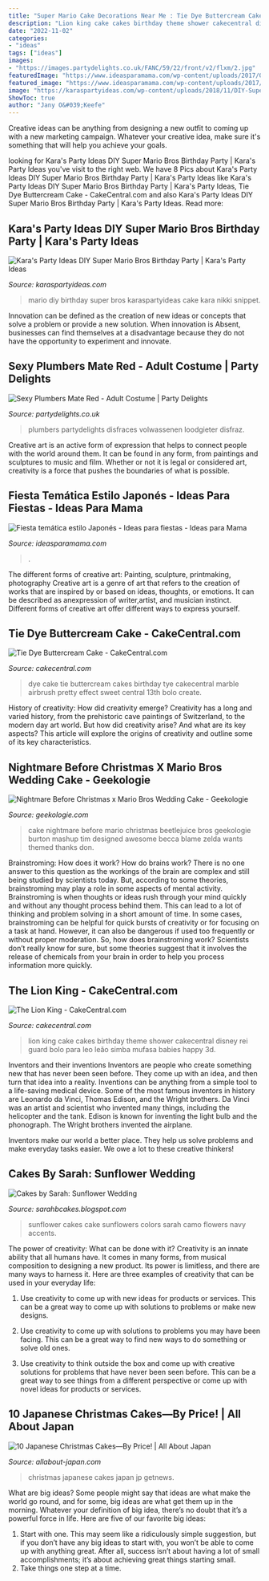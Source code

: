 ```yaml
---
title: "Super Mario Cake Decorations Near Me : Tie Dye Buttercream Cake"
description: "Lion king cake cakes birthday theme shower cakecentral disney rei guard bolo para leo leão simba mufasa babies happy 3d"
date: "2022-11-02"
categories:
- "ideas"
tags: ["ideas"]
images:
- "https://images.partydelights.co.uk/FANC/59/22/front/v2/flxm/2.jpg"
featuredImage: "https://www.ideasparamama.com/wp-content/uploads/2017/03/tarta1.jpg"
featured_image: "https://www.ideasparamama.com/wp-content/uploads/2017/03/tarta1.jpg"
image: "https://karaspartyideas.com/wp-content/uploads/2018/11/DIY-Super-Mario-Bros-Birthday-Party-via-Karas-Party-Ideas-KarasPartyIdeas.com10.jpg"
ShowToc: true
author: "Jany O&#039;Keefe"
---
```



Creative ideas can be anything from designing a new outfit to coming up with a new marketing campaign. Whatever your creative idea, make sure it's something that will help you achieve your goals.

	

		
looking for Kara&#039;s Party Ideas DIY Super Mario Bros Birthday Party | Kara&#039;s Party Ideas you've visit to the right web. We have 8 Pics about Kara&#039;s Party Ideas DIY Super Mario Bros Birthday Party | Kara&#039;s Party Ideas like Kara&#039;s Party Ideas DIY Super Mario Bros Birthday Party | Kara&#039;s Party Ideas, Tie Dye Buttercream Cake - CakeCentral.com and also Kara&#039;s Party Ideas DIY Super Mario Bros Birthday Party | Kara&#039;s Party Ideas. Read more:
		
    
## Kara&#039;s Party Ideas DIY Super Mario Bros Birthday Party | Kara&#039;s Party Ideas

<img loading=lazy src="https://karaspartyideas.com/wp-content/uploads/2018/11/DIY-Super-Mario-Bros-Birthday-Party-via-Karas-Party-Ideas-KarasPartyIdeas.com10.jpg" onerror="this.onerror=null;this.src='https://tse1.mm.bing.net/th?id=OIP.UTEA9gle-Kzhl5PMh--KXgHaGt&amp;pid=15.1';" alt="Kara&#039;s Party Ideas DIY Super Mario Bros Birthday Party | Kara&#039;s Party Ideas">

_Source: karaspartyideas.com_

>mario diy birthday super bros karaspartyideas cake kara nikki snippet. 

	

Innovation can be defined as the creation of new ideas or concepts that solve a problem or provide a new solution. When innovation is Absent, businesses can find themselves at a disadvantage because they do not have the opportunity to experiment and innovate.

    
## Sexy Plumbers Mate Red - Adult Costume | Party Delights

<img loading=lazy src="https://images.partydelights.co.uk/FANC/59/22/front/v2/flxm/2.jpg" onerror="this.onerror=null;this.src='https://tse2.mm.bing.net/th?id=OIP.Eo-VSM4LSjqTsQZaK3cjuQHaJ4&amp;pid=15.1';" alt="Sexy Plumbers Mate Red - Adult Costume | Party Delights">

_Source: partydelights.co.uk_

>plumbers partydelights disfraces volwassenen loodgieter disfraz. 

	

Creative art is an active form of expression that helps to connect people with the world around them. It can be found in any form, from paintings and sculptures to music and film. Whether or not it is legal or considered art, creativity is a force that pushes the boundaries of what is possible.

    
## Fiesta Temática Estilo Japonés - Ideas Para Fiestas - Ideas Para Mama

<img loading=lazy src="https://www.ideasparamama.com/wp-content/uploads/2017/03/tarta1.jpg" onerror="this.onerror=null;this.src='https://tse1.mm.bing.net/th?id=OIP.wa3ZeKTDMbeusUhs29wTTgHaLH&amp;pid=15.1';" alt="Fiesta temática estilo Japonés - Ideas para fiestas - Ideas para Mama">

_Source: ideasparamama.com_

>. 

	

The different forms of creative art: Painting, sculpture, printmaking, photography
Creative art is a genre of art that refers to the creation of works that are inspired by or based on ideas, thoughts, or emotions. It can be described as anexpression of writer,artist, and musician instinct. Different forms of creative art offer different ways to express yourself.

    
## Tie Dye Buttercream Cake - CakeCentral.com

<img loading=lazy src="https://cdn001.cakecentral.com/gallery/2016/07/900_tie-dye-buttercream-cake-883491orve8.jpg" onerror="this.onerror=null;this.src='https://tse2.mm.bing.net/th?id=OIP.HJVgZjfRXn0RI9594ZWeHAHaNK&amp;pid=15.1';" alt="Tie Dye Buttercream Cake - CakeCentral.com">

_Source: cakecentral.com_

>dye cake tie buttercream cakes birthday tye cakecentral marble airbrush pretty effect sweet central 13th bolo create. 

	

History of creativity: How did creativity emerge?
Creativity has a long and varied history, from the prehistoric cave paintings of Switzerland, to the modern day art world. But how did creativity arise? And what are its key aspects? This article will explore the origins of creativity and outline some of its key characteristics.

    
## Nightmare Before Christmas X Mario Bros Wedding Cake - Geekologie

<img loading=lazy src="http://geekologie.com/2015/07/07/nightmare-before-mario-cake-4.jpg" onerror="this.onerror=null;this.src='https://tse3.mm.bing.net/th?id=OIP.UVJL3ZTvePDiGgAOw9msLgHaLH&amp;pid=15.1';" alt="Nightmare Before Christmas x Mario Bros Wedding Cake - Geekologie">

_Source: geekologie.com_

>cake nightmare before mario christmas beetlejuice bros geekologie burton mashup tim designed awesome becca blame zelda wants themed thanks don. 

	

Brainstroming: How does it work?
How do brains work? There is no one answer to this question as the workings of the brain are complex and still being studied by scientists today. But, according to some theories, brainstroming may play a role in some aspects of mental activity. Brainstroming is when thoughts or ideas rush through your mind quickly and without any thought process behind them. This can lead to a lot of thinking and problem solving in a short amount of time. In some cases, brainstroming can be helpful for quick bursts of creativity or for focusing on a task at hand. However, it can also be dangerous if used too frequently or without proper moderation. So, how does brainstroming work? Scientists don’t really know for sure, but some theories suggest that it involves the release of chemicals from your brain in order to help you process information more quickly.

    
## The Lion King - CakeCentral.com

<img loading=lazy src="https://cdn001.cakecentral.com/gallery/2016/06/900_the-lion-king-882400LnWko.jpg" onerror="this.onerror=null;this.src='https://tse1.mm.bing.net/th?id=OIP._lVV5VFBMRlgGgkHxnk_qgHaJ4&amp;pid=15.1';" alt="The Lion King - CakeCentral.com">

_Source: cakecentral.com_

>lion king cake cakes birthday theme shower cakecentral disney rei guard bolo para leo leão simba mufasa babies happy 3d. 

	

Inventors and their inventions
Inventors are people who create something new that has never been seen before. They come up with an idea, and then turn that idea into a reality. Inventions can be anything from a simple tool to a life-saving medical device.
Some of the most famous inventors in history are Leonardo da Vinci, Thomas Edison, and the Wright brothers. Da Vinci was an artist and scientist who invented many things, including the helicopter and the tank. Edison is known for inventing the light bulb and the phonograph. The Wright brothers invented the airplane.

Inventors make our world a better place. They help us solve problems and make everyday tasks easier. We owe a lot to these creative thinkers!

    
## Cakes By Sarah: Sunflower Wedding

<img loading=lazy src="http://2.bp.blogspot.com/-es8WlNOJvXE/Tb5D-Nrtd8I/AAAAAAAAANQ/1Du4krfJy5A/s1600/IMG_0265edit.jpg" onerror="this.onerror=null;this.src='https://tse2.mm.bing.net/th?id=OIP.UQ2uRJMZ80pIaJbAmQjYwwHaJ4&amp;pid=15.1';" alt="Cakes by Sarah: Sunflower Wedding">

_Source: sarahbcakes.blogspot.com_

>sunflower cakes cake sunflowers colors sarah camo flowers navy accents. 

	

The power of creativity: What can be done with it?
Creativity is an innate ability that all humans have. It comes in many forms, from musical composition to designing a new product. Its power is limitless, and there are many ways to harness it. Here are three examples of creativity that can be used in your everyday life:
1. Use creativity to come up with new ideas for products or services. This can be a great way to come up with solutions to problems or make new designs.

2. Use creativity to come up with solutions to problems you may have been facing. This can be a great way to find new ways to do something or solve old ones.

3. Use creativity to think outside the box and come up with creative solutions for problems that have never been seen before. This can be a great way to see things from a different perspective or come up with novel ideas for products or services.

    
## 10 Japanese Christmas Cakes—By Price! | All About Japan

<img loading=lazy src="https://imgcp.aacdn.jp/img-a/1200/900/global-aaj-front/article/2015/12/5667d495790f0_5667cc66a89d7_1073081565.jpg" onerror="this.onerror=null;this.src='https://tse1.mm.bing.net/th?id=OIP.5ED5zNA53t7t-4e4bwSF0gHaEv&amp;pid=15.1';" alt="10 Japanese Christmas Cakes—By Price! | All About Japan">

_Source: allabout-japan.com_

>christmas japanese cakes japan jp getnews. 

	

What are big ideas?
Some people might say that ideas are what make the world go round, and for some, big ideas are what get them up in the morning. Whatever your definition of big idea, there’s no doubt that it’s a powerful force in life. Here are five of our favorite big ideas: 
1. Start with one. This may seem like a ridiculously simple suggestion, but if you don’t have any big ideas to start with, you won’t be able to come up with anything great. After all, success isn’t about having a lot of small accomplishments; it’s about achieving great things starting small. 
2. Take things one step at a time.

